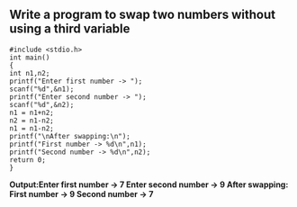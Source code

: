 ## Write a program to swap two numbers without using a third variable
``` 
#include <stdio.h>
int main()
{
int n1,n2;
printf("Enter first number -> ");
scanf("%d",&n1);
printf("Enter second number -> ");
scanf("%d",&n2);
n1 = n1+n2;
n2 = n1-n2;
n1 = n1-n2;
printf("\nAfter swapping:\n");
printf("First number -> %d\n",n1);
printf("Second number -> %d\n",n2);
return 0;
}
```
**Output:Enter first number -> 7
Enter second number -> 9
After swapping:
First number -> 9
Second number -> 7**
